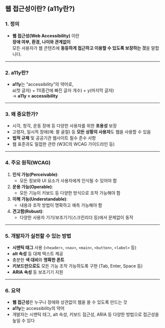 ## 웹 접근성이란? (a11y란?)

### 1. 정의

- **웹 접근성(Web Accessibility)** 이란  
  **장애 여부, 환경, 나이와 관계없이**  
  모든 사용자가 웹 콘텐츠에 **동등하게 접근하고 이용할 수 있도록 보장하는 것**을 말합니다.

---

### 2. a11y란?

- **a11y**는 “accessibility”의 약어로,  
  a(첫 글자) + 11(중간에 빠진 글자 개수) + y(마지막 글자)  
  → **a11y = accessibility**

---

### 3. 왜 중요한가?

- 시각, 청각, 운동 장애 등 다양한 사용자를 위한 **포용성** 보장
- 고령자, 일시적 장애(예: 팔 골절) 등 **모든 상황의 사용자**도 웹을 사용할 수 있음
- **법적 규제** 및 공공기관 웹사이트 필수 준수 사항
- 웹 표준과도 밀접한 관련 (W3C의 WCAG 가이드라인 등)

---

### 4. 주요 원칙(WCAG)

1. **인식 가능(Perceivable)**:  
   - 모든 정보와 UI 요소가 사용자에게 인식될 수 있어야 함
2. **운용 가능(Operable)**:  
   - 모든 기능이 키보드 등 다양한 방식으로 조작 가능해야 함
3. **이해 가능(Understandable)**:  
   - 내용과 조작 방법이 명확하고 예측 가능해야 함
4. **견고함(Robust)**:  
   - 다양한 사용자 기기/보조기기(스크린리더 등)에서 문제없이 동작

---

### 5. 개발자가 실천할 수 있는 방법

- **시맨틱 태그** 사용 (`<header>`, `<nav>`, `<main>`, `<button>`, `<label>` 등)
- **alt 속성** 등 대체 텍스트 제공
- 충분한 **색 대비**와 **명확한 폰트**
- **키보드만으로도** 모든 기능 조작 가능하도록 구현 (Tab, Enter, Space 등)
- **ARIA 속성** 등 보조기기 지원

---

### 6. 요약

- **웹 접근성**은 누구나 장애와 상관없이 웹을 쓸 수 있도록 만드는 것  
- **a11y**는 accessibility의 약어  
- 개발자는 시맨틱 태그, alt 속성, 키보드 접근성, ARIA 등 다양한 방법으로 접근성을 높일 수 있다
